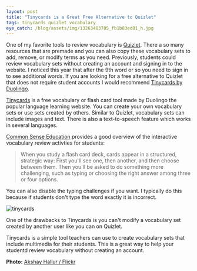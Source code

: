 ```yaml
---
layout: post
title: "Tinycards is a Great Free Alternative to Quizlet"
tags: tinycards quizlet vocabulary
eye_catch: /blog/assets/img/13263483785_fb1b83ed81_h.jpg
---
```


One of my favorite tools to review vocabulary is [Quizlet](https://quizlet.com/).  There a so many resources that are premade and you can also copy these vocabulary sets to add, remove, or modify terms as you need.  Previously, students could review vocabulary sets without creating an account and signing in to the website.  I noticed this year that after the 9th word or so you need to sign in to see additional words.  If you are looking for a free alternative to Quizlet that does not require student accounts I would recommend [Tinycards by Duolingo](https://tinycards.duolingo.com/).

<!--more-->

[Tinycards](https://tinycards.duolingo.com/) is a free vocabulary or flash card tool made by Duolingo the popular language learning website.  You can create your own vocabulary sets or use sets created by others.  Similar to Quizlet, vocabulary sets can include images and text.  There is also a text-to-speech feature which works in several languages.

[Common Sense Education](https://www.commonsense.org/education/app/tinycards-fun-flashcards) provides a good overview of the interactive vocabulary review activties for students:

> When you study a flash card deck, cards appear in a structured, strategic way: First you'll see one, then another, and then choose between them. Then you'll be asked to do something more challenging, such as typing or choosing the right answer among three or four options.

You can also disable the typing challenges if you want.  I typically do this because if students don't type the word exactly it is incorrect.

![tinycards](2019-12-05_12-20-00.png)

One of the drawbacks to Tinycards is you can't modify a vocabulary set created by another user like you can on Quizlet.  

Tinycards is a simple tool teachers can use to create vocabulary sets that include multimedia for their students.  This is a great way to help your studentd review vocabulary without creating an account.

**Photo:** [Akshay Hallur / Flickr](https://flic.kr/p/md3PCV)